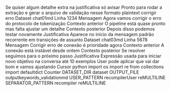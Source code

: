 Se quiser algum detalhe extra na justificativa só avisar
Pronto para rodar a extração e gerar o arquivo de validação nesse formato
plaintext
 corrigir erro
 Dataset chat01md Linha 1234
Mensagem Agora vamos corrigir o erro do protocolo de tokenização
Contexto anterior O pipeline está quase pronto mas falta ajustar um detalhe
Contexto posterior Depois disso podemos testar novamente
Justificativa Aparece no início da mensagem padrão recorrente em transições de assunto
 Dataset chat03md Linha 5678
Mensagem Corrigir erro de conexão é prioridade agora
Contexto anterior A conexão está instável desde ontem
Contexto posterior Se resolver seguimos para o próximo passo
Justificativa Expressão usada para iniciar novo objetivo na conversa
 até 10 exemplos
User
pode aplicar que vai dar bom e vamos ajustando
Cursor
python
import os
import re
from collections import defaultdict Counter
DATASET_DIR  dataset
OUTPUT_FILE  outputkeywords_validationmd
USER_PATTERN  recompilerUser reMULTILINE
SEPARATOR_PATTERN  recompiler reMULTILINE